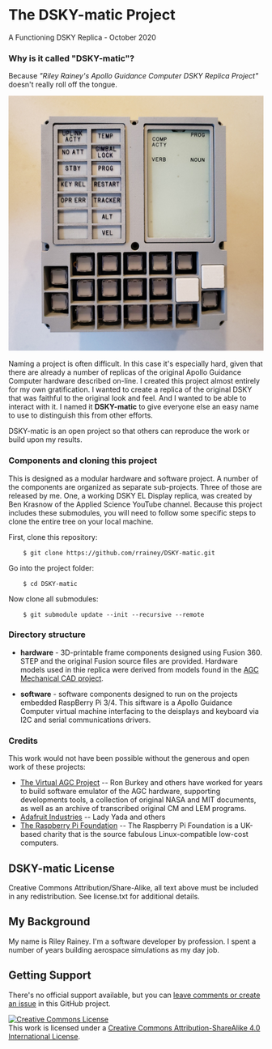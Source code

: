 # The DSKY-matic Project
A Functioning DSKY Replica - October 2020

### Why is it called "DSKY-matic"?

Because *"Riley Rainey's Apollo Guidance Computer DSKY Replica Project"* doesn't really roll off the tongue.

![The first DSKY-matic prototype](images/front-early-sm.jpg)

Naming a project is often difficult. In this case it's especially hard, given that there are already a number of replicas of the original Apollo Guidance Computer hardware described on-line. I created this project almost entirely for my own gratification. I wanted to create a replica of the original DSKY that was faithful to the original look and feel. And I wanted to be able to interact with it.  I named it **DSKY-matic** to give everyone else an easy name to use to distinguish this from other efforts. 

DSKY-matic is an open project so that others can reproduce the work or build upon my results.

### Components and cloning this project

This is designed as a modular hardware and software project. A number of the components are organized as separate sub-projects. Three of those are released by me.  One, a working DSKY EL Display replica, was created by Ben Krasnow of the Applied Science YouTube channel. Because this project includes these submodules, you will need to follow some specific steps to clone the entire tree on your local machine.

First, clone this repository:

        $ git clone https://github.com/rrainey/DSKY-matic.git

Go into the project folder:

        $ cd DSKY-matic

Now clone all submodules:

        $ git submodule update --init --recursive --remote

### Directory structure

* **hardware** - 3D-printable frame components designed using Fusion 360. STEP and the original Fusion source files are provided. Hardware models used in thie replica were derived from models found in the [AGC Mechanical CAD project](https://github.com/rrainey/agc-mechanical-cad).

* **software** - software components designed to run on the projects embedded RaspBerry Pi 3/4.  This siftware is a Apollo Guidance Computer virtual machine interfacing to the deisplays and keyboard via I2C and serial communications drivers.

### Credits

This work would not have been possible without the generous and open work of these projects:

* [The Virtual AGC Project](https://www.ibiblio.org/apollo/) -- Ron Burkey and others have worked for years to build software emulator of the AGC hardware, supporting developments tools, a collection of original NASA and MIT documents, as well as an archive of transcribed original CM and LEM programs.
* [Adafruit Industries](https://www.adafruit.com/) -- Lady Yada and others
* [The Raspberry Pi Foundation](https://www.raspberrypi.org/about/) -- The Raspberry Pi Foundation is a UK-based charity that is the source fabulous Linux-compatible low-cost computers.

## DSKY-matic License

Creative Commons Attribution/Share-Alike, all text above must be included in any redistribution. See license.txt for additional details.

## My Background

My name is Riley Rainey. I'm a software developer by profession. I spent a number of years building aerospace simulations as my day job.

## Getting Support

There's no official support available, but you can [leave comments or create an issue](https://github.com/rrainey/DSKY-alarm-panel-replica/issues) in this GitHub project.


[![Creative Commons License](https://i.creativecommons.org/l/by-sa/4.0/88x31.png)](http://creativecommons.org/licenses/by-sa/4.0/)  
This work is licensed under a [Creative Commons Attribution-ShareAlike 4.0 International License](http://creativecommons.org/licenses/by-sa/4.0/).